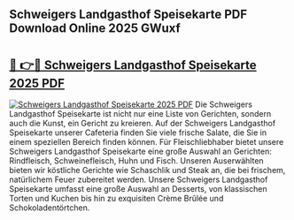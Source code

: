 ## Schweigers Landgasthof Speisekarte PDF Download Online 2025 GWuxf

# <h2><a href="http://gcadoh.nevu.top/?p=Schweigers+Landgasthof+Speisekarte">🔗 👉🔴 Schweigers Landgasthof Speisekarte 2025 PDF</a></h2>

[![Schweigers Landgasthof Speisekarte 2025 PDF](https://i.imgur.com/dBaPXMq.png)](http://gcadoh.nevu.top/?p=Schweigers+Landgasthof+Speisekarte)
Die Schweigers Landgasthof Speisekarte ist nicht nur eine Liste von Gerichten, sondern auch die Kunst, ein Gericht zu kreieren. Auf der Schweigers Landgasthof Speisekarte unserer Cafeteria finden Sie viele frische Salate, die Sie in einem speziellen Bereich finden können. Für Fleischliebhaber bietet unsere Schweigers Landgasthof Speisekarte eine große Auswahl an Gerichten: Rindfleisch, Schweinefleisch, Huhn und Fisch. Unseren Auserwählten bieten wir köstliche Gerichte wie Schaschlik und Steak an, die bei frischem, natürlichem Feuer zubereitet werden. Unsere Schweigers Landgasthof Speisekarte umfasst eine große Auswahl an Desserts, von klassischen Torten und Kuchen bis hin zu exquisiten Crème Brûlée und Schokoladentörtchen.
